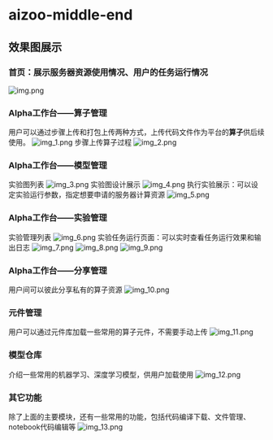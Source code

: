 # aizoo-middle-end
## 效果图展示
### 首页：展示服务器资源使用情况、用户的任务运行情况
![img.png](img.png)

### Alpha工作台——算子管理
用户可以通过步骤上传和打包上传两种方式，上传代码文件作为平台的**算子**供后续使用。
![img_1.png](img_1.png)
步骤上传算子过程
![img_2.png](img_2.png)

### Alpha工作台——模型管理
实验图列表
![img_3.png](img_3.png)
实验图设计展示
![img_4.png](img_4.png)
执行实验展示：可以设定实验运行参数，指定想要申请的服务器计算资源
![img_5.png](img_5.png)

### Alpha工作台——实验管理
实验管理列表
![img_6.png](img_6.png)
实验任务运行页面：可以实时查看任务运行效果和输出日志
![img_7.png](img_7.png)
![img_8.png](img_8.png)
![img_9.png](img_9.png)

### Alpha工作台——分享管理
用户间可以彼此分享私有的算子资源
![img_10.png](img_10.png)

### 元件管理
用户可以通过元件库加载一些常用的算子元件，不需要手动上传
![img_11.png](img_11.png)

### 模型仓库
介绍一些常用的机器学习、深度学习模型，供用户加载使用
![img_12.png](img_12.png)

### 其它功能
除了上面的主要模块，还有一些常用的功能，包括代码编译下载、文件管理、notebook代码编辑等
![img_13.png](img_13.png)
